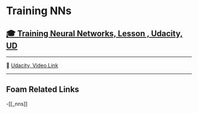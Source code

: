 # Training NNs

## [🎓 Training Neural Networks, Lesson , Udacity, UD]()

---

🎥 [Udacity, Video Link]()

---

## Foam Related Links

-[[_nns]]
